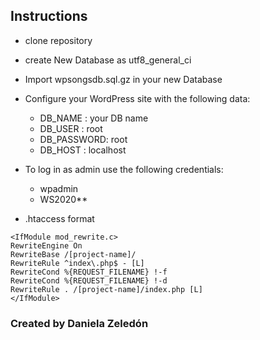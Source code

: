 ## Instructions

- clone repository
- create New Database as utf8_general_ci
- Import wpsongsdb.sql.gz in your new Database
- Configure your WordPress site with the following data:
  - DB_NAME : your DB name
  - DB_USER : root
  - DB_PASSWORD: root
  - DB_HOST : localhost
- To log in as admin use the following credentials:
  - wpadmin
  - WS2020\*\*

- .htaccess format

```
<IfModule mod_rewrite.c>
RewriteEngine On
RewriteBase /[project-name]/
RewriteRule ^index\.php$ - [L]
RewriteCond %{REQUEST_FILENAME} !-f
RewriteCond %{REQUEST_FILENAME} !-d
RewriteRule . /[project-name]/index.php [L]
</IfModule>
```

### Created by Daniela Zeledón
